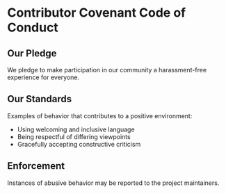 # Contributor Covenant Code of Conduct

## Our Pledge
We pledge to make participation in our community a harassment-free experience for everyone.

## Our Standards
Examples of behavior that contributes to a positive environment:
- Using welcoming and inclusive language
- Being respectful of differing viewpoints
- Gracefully accepting constructive criticism

## Enforcement
Instances of abusive behavior may be reported to the project maintainers.
